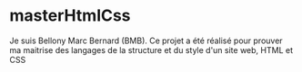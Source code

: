 # masterHtmlCss
Je suis Bellony Marc Bernard (BMB).  Ce projet a été réalisé pour prouver ma maitrise des langages de la structure et du style d'un site web, HTML et CSS
